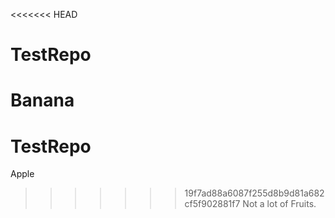 <<<<<<< HEAD
# TestRepo 
Banana
=======
# TestRepo
Apple
>>>>>>> 19f7ad88a6087f255d8b9d81a682cf5f902881f7
Not a lot of Fruits.
